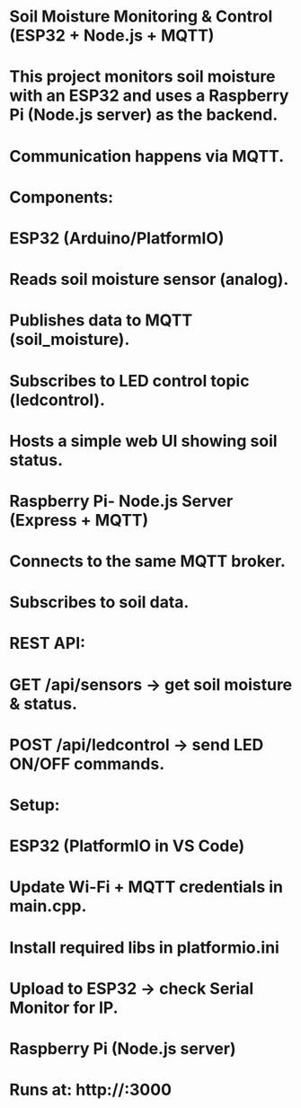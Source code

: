 # Soil Moisture Monitoring & Control (ESP32 + Node.js + MQTT)
# This project monitors soil moisture with an ESP32 and uses a Raspberry Pi (Node.js server) as the backend.
# Communication happens via MQTT.

# Components:
# ESP32 (Arduino/PlatformIO)
#   Reads soil moisture sensor (analog).
#   Publishes data to MQTT (soil_moisture).
#   Subscribes to LED control topic (ledcontrol).
#   Hosts a simple web UI showing soil status.
# Raspberry Pi- Node.js Server (Express + MQTT)
#   Connects to the same MQTT broker.
#   Subscribes to soil data.
#   REST API:
#       GET /api/sensors → get soil moisture & status.
#       POST /api/ledcontrol → send LED ON/OFF commands.

# Setup:
# ESP32 (PlatformIO in VS Code)
#   Update Wi-Fi + MQTT credentials in main.cpp.
#   Install required libs in platformio.ini
#   Upload to ESP32 → check Serial Monitor for IP.
# Raspberry Pi (Node.js server)
#   Runs at: http://<raspberrypi-ip>:3000
